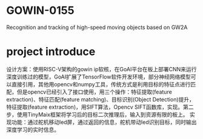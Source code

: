 # GOWIN-0155
Recognition and tracking of high-speed moving objects based on GW2A
# project introduce
设计方案：使用RISC-V架构的gowin ip软核，在GoAI平台在板上部署CNN来运行深度训练过的模型，GoAI扩展了TensorFlow软件开发环境，部分神经网络模型可以直接引用，其他用opencv和numpy工具，传统方式是利用目标的特征点进行匹配，但是opencv已经引入了接口使用，用三个操作：特征提取(feature extraction)、特征匹配(feature matching)、目标识别(Object Detection)提升，特征提取(feature extraction)，用SIFT算法，Opencv SIFT函数库，实现。第二步，使用TinyMaix框架将学习后的目标二次推理后，输入到资源有限的板上。
实现功能：通过舵机移动led屏，通过返回的信息，舵机带动led识别目标，同时输出深度学习的实时信息。
